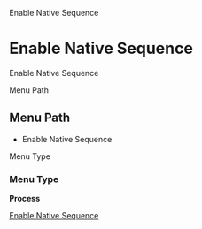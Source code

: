 
Enable Native Sequence
# Enable Native Sequence


Enable Native Sequence

Menu Path
## Menu Path



- Enable Native Sequence

Menu Type
### Menu Type

**Process**


[Enable Native Sequence](functional-guide/process/process-ad_native_sequence_enable.md)